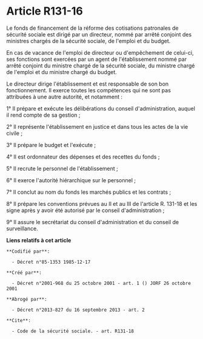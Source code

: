# Article R131-16

Le fonds de financement de la réforme des cotisations patronales de sécurité sociale est dirigé par un directeur, nommé par
arrêté conjoint des ministres chargés de la sécurité sociale, de l'emploi et du budget.

En cas de vacance de l'emploi de directeur ou d'empêchement de celui-ci, ses fonctions sont exercées par un agent de
l'établissement nommé par arrêté conjoint du ministre chargé de la sécurité sociale, du ministre chargé de l'emploi et du
ministre chargé du budget.

Le directeur dirige l'établissement et est responsable de son bon fonctionnement. Il exerce toutes les compétences qui ne
sont pas attribuées à une autre autorité, et notamment :

1° Il prépare et exécute les délibérations du conseil d'administration, auquel il rend compte de sa gestion ;

2° Il représente l'établissement en justice et dans tous les actes de la vie civile ;

3° Il prépare le budget et l'exécute ;

4° Il est ordonnateur des dépenses et des recettes du fonds ;

5° Il recrute le personnel de l'établissement ;

6° Il exerce l'autorité hiérarchique sur le personnel ;

7° Il conclut au nom du fonds les marchés publics et les contrats ;

8° Il prépare les conventions prévues au II et au III de l'article R. 131-18 et les signe après y avoir été autorisé par le
conseil d'administration ;

9° Il assure le secrétariat du conseil d'administration et du conseil de surveillance.

**Liens relatifs à cet article**

	**Codifié par**:

	  - Décret n°85-1353 1985-12-17

	**Créé par**:

	  - Décret n°2001-968 du 25 octobre 2001 - art. 1 () JORF 26 octobre 2001

	**Abrogé par**:

	  - Décret n°2013-827 du 16 septembre 2013 - art. 2

	**Cite**:

	  - Code de la sécurité sociale. - art. R131-18
